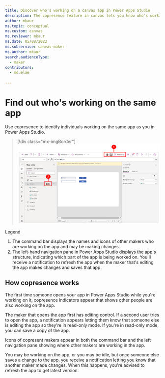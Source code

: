 ```yaml
---
title: Discover who's working on a canvas app in Power Apps Studio
description: The copresence feature in canvas lets you know who's working on the app.
author: mkaur
ms.topic: conceptual
ms.custom: canvas
ms.reviewer: mkaur
ms.date: 05/08/2023
ms.subservice: canvas-maker
ms.author: mkaur
search.audienceType: 
  - maker
contributors:
  - mduelae
  
---
```


# Find out who's working on the same app

Use copresence to identify individuals working on the same app as you in Power Apps Studio. 

> [!div class="mx-imgBorder"] 
> ![Copresence in Power Apps Studio.](media/copresence/canvas-copresence.png)

Legend

1. The command bar displays the names and icons of other makers who are working on the app and may be making changes. 
2. The left-hand navigation pane in Power Apps Studio displays the app's structure, indicating which part of the app is being worked on. You'll receive a notification to refresh the app when the maker that's editing the app makes changes and saves that app.

## How copresence works

The first time someone opens your app in Power Apps Studio while you're working on it, copresence indicators appear that shows other people are also working on the app. 

The maker that opens the app first has editing control. If a second user tries to open the app, a notification appears letting them know that someone else is editing the app so they're in read-only mode. If you're in read-only mode, you can save a copy of the app.

Icons of copresent makers appear in both the command bar and the left navigation pane showing where other makers are working in the app.

You may be working on the app, or you may be idle, but once someone else saves a change to the app, you receive a notification letting you know that another maker made changes. When this happens, you're advised to refresh the app to get latest version.
